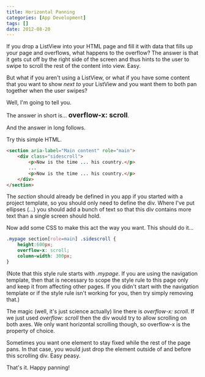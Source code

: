 ```yaml
---
title: Horizontal Panning
categories: [App Development]
tags: []
date: 2012-08-20
---
```


If you drop a ListView into your HTML page and fill it with data that fills up your page and overflows, what happens to the overflow? The answer is that it gets cut off by the right side of the screen and thus hints to the user to swipe to scroll the rest of the content into view. Easy.


But what if you aren&#39;t using a ListView, or what if you have some content that you want to show _next to_ your ListView and you want them to both pan together when the user swipes?

Well, I&#39;m going to tell you.

The answer in short is... <span style="font-size: large;">**overflow-x: scroll**</span>.

And the answer in long follows.

Try this simple HTML.

``` html
<section aria-label="Main content" role="main">
    <div class="sidescroll">
        <p>Now is the time ... his country.</p> 
        ...
        <p>Now is the time ... his country.</p> 
    </div>
</section>
```

The _section_ should already be defined in you app if you started with a project template, so you should only need to define the div. Where I&#39;ve put ellipses (...) you should add a bunch of text so that this div contains more text than a single screen should hold.

Now add some CSS to make this act the way you want. This should do it...

``` css
.mypage section[role=main] .sidescroll {
    height:600px;
    overflow-x: scroll;
    column-width: 300px;
}
```

(Note that this style rule starts with _.mypage_. If you are using the navigation template, then that is necessary to scope the style rule to this page only and keep it from affecting other pages. If you didn&#39;t start with the navigation template or if the style rule isn&#39;t working for you, then try simply removing that.)

The magic (well, it&#39;s just science actually) line there is _overflow-x: scroll_. If we just used _overflow: scroll_ then the div would try to allow scrolling on both axes. We only want horizontal scrolling though, so overflow-x is the property of choice.

Sometimes you want one element to stay fixed while the rest of the page pans. In that case, you would just drop the element outside of and before this scrolling div. Easy peasy.

That&#39;s it. Happy panning!